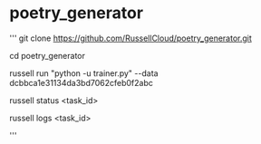 # poetry_generator

'''
git clone https://github.com/RussellCloud/poetry_generator.git

cd poetry_generator

russell run "python -u trainer.py" --data dcbbca1e31134da3bd7062cfeb0f2abc

russell status <task_id>

russell logs <task_id>

'''

